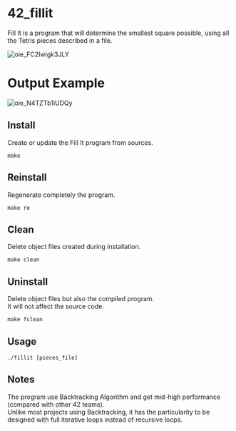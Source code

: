 # 42_fillit
Fill It is a program that will determine the smallest square possible, using all the Tetris pieces described in a file.

![oie_FC2Iwigk3JLY](https://user-images.githubusercontent.com/52746061/201969927-c2b306f2-2653-4dba-a97d-3c4bc4542051.png)

# Output Example

![oie_N4TZTb1iUDQy](https://user-images.githubusercontent.com/52746061/201970011-57582dc8-c746-468a-bb8e-1bab41c3f227.png)

## Install
Create or update the Fill It program from sources.

`make`

## Reinstall
Regenerate completely the program.

`make re`

## Clean
Delete object files created during installation.

`make clean`

## Uninstall
Delete object files but also the compiled program.  
It will not affect the source code.

`make fclean`

## Usage

`./fillit [pieces_file]`

## Notes

The program use Backtracking Algorithm and get mid-high performance (compared with other 42 teams).  
Unlike most projects using Backtracking, it has the particularity to be designed with full iterative loops instead of recursive loops.
